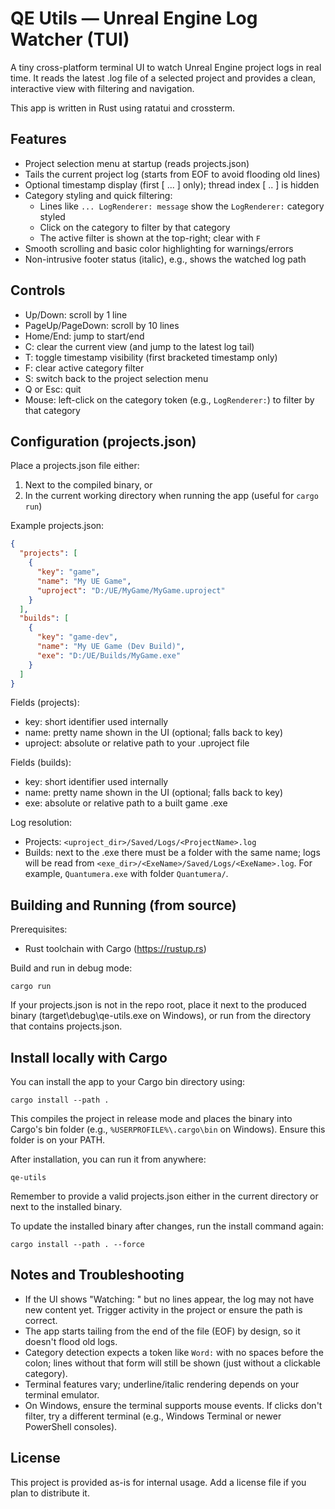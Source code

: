 # QE Utils — Unreal Engine Log Watcher (TUI)

A tiny cross-platform terminal UI to watch Unreal Engine project logs in real time. It reads the latest .log file of a selected project and provides a clean, interactive view with filtering and navigation.

This app is written in Rust using ratatui and crossterm.


## Features
- Project selection menu at startup (reads projects.json)
- Tails the current project log (starts from EOF to avoid flooding old lines)
- Optional timestamp display (first [ ... ] only); thread index [ .. ] is hidden
- Category styling and quick filtering:
  - Lines like `... LogRenderer: message` show the `LogRenderer:` category styled
  - Click on the category to filter by that category
  - The active filter is shown at the top-right; clear with `F`
- Smooth scrolling and basic color highlighting for warnings/errors
- Non-intrusive footer status (italic), e.g., shows the watched log path


## Controls
- Up/Down: scroll by 1 line
- PageUp/PageDown: scroll by 10 lines
- Home/End: jump to start/end
- C: clear the current view (and jump to the latest log tail)
- T: toggle timestamp visibility (first bracketed timestamp only)
- F: clear active category filter
- S: switch back to the project selection menu
- Q or Esc: quit
- Mouse: left-click on the category token (e.g., `LogRenderer:`) to filter by that category


## Configuration (projects.json)
Place a projects.json file either:
1) Next to the compiled binary, or
2) In the current working directory when running the app (useful for `cargo run`)

Example projects.json:
```json
{
  "projects": [
    {
      "key": "game",
      "name": "My UE Game",
      "uproject": "D:/UE/MyGame/MyGame.uproject"
    }
  ],
  "builds": [
    {
      "key": "game-dev",
      "name": "My UE Game (Dev Build)",
      "exe": "D:/UE/Builds/MyGame.exe"
    }
  ]
}
```
Fields (projects):
- key: short identifier used internally
- name: pretty name shown in the UI (optional; falls back to key)
- uproject: absolute or relative path to your .uproject file

Fields (builds):
- key: short identifier used internally
- name: pretty name shown in the UI (optional; falls back to key)
- exe: absolute or relative path to a built game .exe

Log resolution:
- Projects: `<uproject_dir>/Saved/Logs/<ProjectName>.log`
- Builds: next to the .exe there must be a folder with the same name; logs will be read from `<exe_dir>/<ExeName>/Saved/Logs/<ExeName>.log`. For example, `Quantumera.exe` with folder `Quantumera/`.


## Building and Running (from source)
Prerequisites:
- Rust toolchain with Cargo (https://rustup.rs)

Build and run in debug mode:
```
cargo run
```
If your projects.json is not in the repo root, place it next to the produced binary (target\debug\qe-utils.exe on Windows), or run from the directory that contains projects.json.


## Install locally with Cargo
You can install the app to your Cargo bin directory using:
```
cargo install --path .
```
This compiles the project in release mode and places the binary into Cargo's bin folder (e.g., `%USERPROFILE%\.cargo\bin` on Windows). Ensure this folder is on your PATH.

After installation, you can run it from anywhere:
```
qe-utils
```
Remember to provide a valid projects.json either in the current directory or next to the installed binary.

To update the installed binary after changes, run the install command again:
```
cargo install --path . --force
```


## Notes and Troubleshooting
- If the UI shows "Watching: <path>" but no lines appear, the log may not have new content yet. Trigger activity in the project or ensure the path is correct.
- The app starts tailing from the end of the file (EOF) by design, so it doesn't flood old logs.
- Category detection expects a token like `Word:` with no spaces before the colon; lines without that form will still be shown (just without a clickable category).
- Terminal features vary; underline/italic rendering depends on your terminal emulator.
- On Windows, ensure the terminal supports mouse events. If clicks don't filter, try a different terminal (e.g., Windows Terminal or newer PowerShell consoles).


## License
This project is provided as-is for internal usage. Add a license file if you plan to distribute it.
